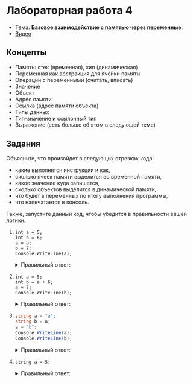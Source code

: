 # Лабораторная работа 4

- Тема: **Базовое взаимодействие с памятью через переменные**.
- [Видео](https://www.youtube.com/watch?v=wjsV9CvZfGI&list=PL4sUOB8DjVlVVw9Yx_tUO7fRPDYeaACXD&index=3)

## Концепты

- Память: стек (временная), хип (динамическая)
- Переменная как абстракция для ячейки памяти
- Операции с переменными (считать, вписать)
- Значение
- Объект
- Адрес памяти
- Ссылка (адрес памяти объекта)
- Типы данных
- Тип-значение и ссылочный тип
- Выражение (есть больше об этом в следующей теме)

## Задания

Объясните, что произойдет в следующих отрезках кода:
- какие выполнятся инструкции и как,
- сколько ячеек памяти выделится во временной памяти,
- какое значение куда запишется,
- сколько объектов выделится в динамической памяти,
- что будет в переменных по итогу выполнения программы,
- что напечатается в консоль.

Также, запустите данный код, чтобы убедится в правильности вашей логики.

1. ```
   int a = 5;
   int b = 6;
   a = b;
   b = 7;
   Console.WriteLine(a);
   ```
   <details>
   <summary>Правильный ответ:</summary>

   В `a` запишется 6 на 3-ей строчке.
   Запись в `b` 7 на 4-ой строчке не влияет на ячейку памяти переменной `a`.
   
   Важно помнить, что инструкции выполнятся по очереди, сверху вниз.

   Также важно помнить, что ячейку нельзя связать с другой ячейкой по имени.
   `a = b` копирует из ячейки `b` в ячейку `a`.
   Это одноразовое действие, они не будут связаны после выполнения этой строчки.
   Как бы вы не влияли на `b` после этого, это не отразится в `a`.
   </details>

2. ```
   int a = 5;
   int b = a + 6;
   a = 7;
   Console.WriteLine(b);
   ```
   <details>
   <summary>Правильный ответ:</summary>
   
   На строчке 2 в `b` записывается *результат выражения* с правой части присваивания (`a + 6`).
   Вычисление результата этого выражения означает его превращение в одно *значение*.
   
   `a + 6` -> `5 + 6` -> `11`
   
   Результатом вычисления выражения является значение 11, которое и будет записано в ячейку `b`.
   
   Дальнейшее изменение `a` не влияет на предыдущую операцию, поскольку ее *результат* уже был сохранен в `b`.
   </details>


3. ```csharp
   string a = "a";
   string b = a;
   a = "b";
   Console.WriteLine(a);
   Console.WriteLine(b);
   ```
   <details>
   <summary>Правильный ответ:</summary>

   `string a = "a";` делает 3 вещи:
   - Создает ячейку памяти для `a` во временной памяти;
   - Создает объект в динамической памяти с представлением строки `"a"`;
   - Сохраняет в ячейку памяти для `a` адрес объекта строки (ссылка на строку) в динамической памяти `"a"`.
   
   На 2-й строчке в новую ячейку `b` попадает результат выражения `a` 
   (адрес объекта строки `"a"` в динамической памяти).

   Строка `a = "b"` перезаписывает *ссылку,* хранящуюся в `a`, а не *значение в объекте по адресу* из `a`,
   на адрес свежесозданного объекта строки `"b"`.
   Следовательно, это не повлияет на значение по ссылке из `b` 
   (то есть не сменит `"a"` на `"b"` в объекте строки `"a"`).
   
   По итогу в `a` будет ссылка на объект `"b"`, а в `b` будет ссылка на объект `"a"`.
   </details>
   

4. ```
   string a = 5;
   ```
   
   <details>
   <summary>Правильный ответ:</summary>
   
   Несовместимость типов: в `a` можно сохранять только ссылки на строки, а мы пытаемся сохранить там число.
   </details>

